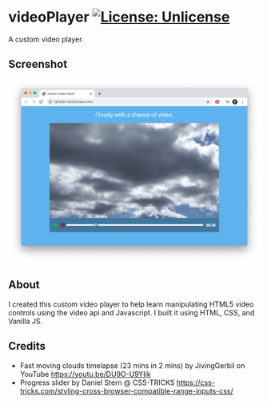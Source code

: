# videoPlayer [![License: Unlicense](https://img.shields.io/badge/license-Unlicense-blue.svg)](http://unlicense.org/)
 A custom video player.
## Screenshot
![!a screenshot](assets/screenshot.png)
## About
I created this custom video player to help learn manipulating HTML5 video controls using the video api and Javascript. I built it using HTML, CSS, and Vanilla JS.
## Credits
- Fast moving clouds timelapse (23 mins in 2 mins) by JivingGerbil on YouTube <https://youtu.be/DU9O-U9YIjk>
- Progress slider by Daniel Stern @ CSS-TRICKS <https://css-tricks.com/styling-cross-browser-compatible-range-inputs-css/>
